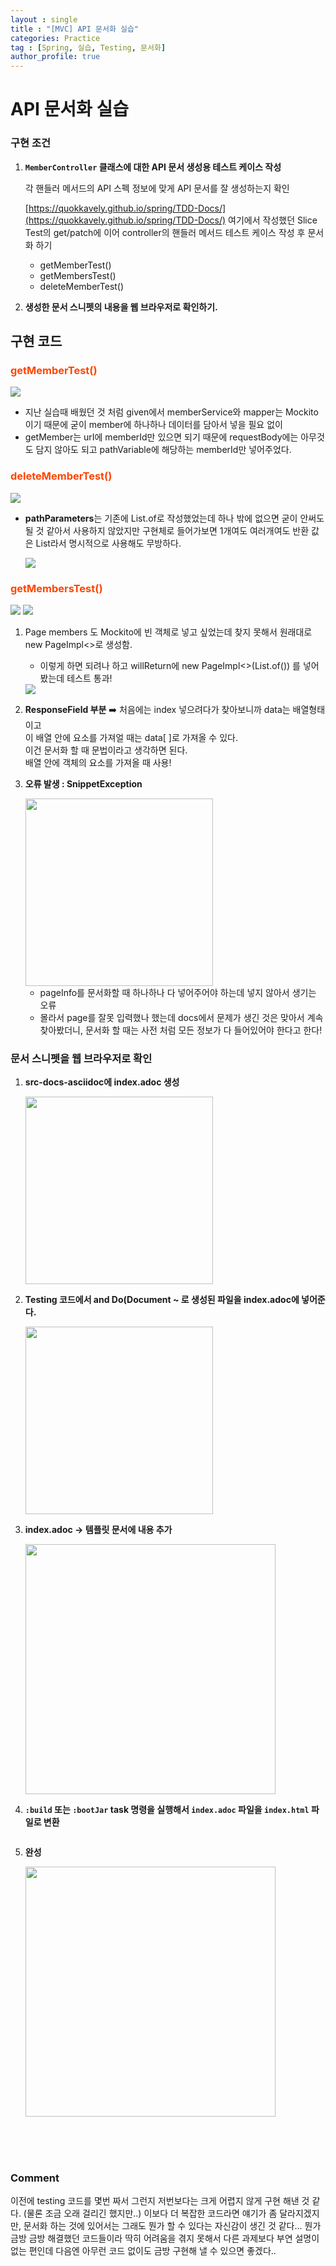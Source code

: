```yaml
---
layout : single
title : "[MVC] API 문서화 실습"
categories: Practice
tag : [Spring, 실습, Testing, 문서화]
author_profile: true
---
```



# API 문서화 실습

### 구현 조건

1. **`MemberController` 클래스에 대한 API 문서 생성용 테스트 케이스 작성**
    
    각 핸들러 메서드의 API 스펙 정보에 맞게 API 문서를 잘 생성하는지 확인
    
    [https://quokkavely.github.io/spring/TDD-Docs/](https://quokkavely.github.io/spring/TDD-Docs/) 여기에서 작성했던 Slice Test의 get/patch에 이어 controller의 핸들러 메서드 테스트 케이스 작성 후 문서화 하기
    
    - getMemberTest()
    - getMembersTest()
    - deleteMemberTest()
2. **생성한 문서 스니펫의 내용을 웹 브라우저로 확인하기.**
    
    

## 구현 코드

### <span style="color:OrangeRed">getMemberTest()</span>

<img src="https://github.com/quokkavely/quokkavely.github.io/assets/165968530/d4c8f05c-59db-451d-9f80-4b9f6b23457f"/>

- 지난 실습때 배웠던 것 처럼 given에서 memberService와 mapper는 Mockito이기 때문에 굳이 member에 하나하나 데이터를 담아서 넣을 필요 없이
- getMember는 urI에 memberId만 있으면 되기 때문에 requestBody에는 아무것도 담지 않아도 되고 pathVariable에 해당하는 memberId만 넣어주었다.

### <span style="color:OrangeRed">deleteMemberTest()</span>

<img src="https://github.com/quokkavely/quokkavely.github.io/assets/165968530/1e1d5abe-10fb-4790-9227-bed47bd9d15a"/>

- **pathParameters**는 기존에 List.of로 작성했었는데 하나 밖에 없으면 굳이 안써도 될 것 같아서 사용하지 않았지만 구현체로 들어가보면  1개여도 여러개여도 반환 값은 List라서 명시적으로 사용해도 무방하다.
    
    <img src="https://github.com/quokkavely/quokkavely.github.io/assets/165968530/cad5adf7-7e5c-41e4-94ec-c996e62000b2"/>
    

###  <span style="color:OrangeRed">getMembersTest()</span>

<img src="https://github.com/quokkavely/quokkavely.github.io/assets/165968530/3f80ca14-d480-4fca-8d21-52f638d58eab">

<img src="https://github.com/quokkavely/quokkavely.github.io/assets/165968530/c09aa3b3-a8a6-4ce4-9c0c-01a66c8ef219">

1. Page<Member> members 도 Mockito에 빈 객체로 넣고 싶었는데 찾지 못해서 원래대로 new PageImpl<>로 생성함.
    - 이렇게 하면 되려나 하고  willReturn에 new PageImpl<>(List.of())  를 넣어봤는데 테스트 통과!
    <img src="https://github.com/quokkavely/quokkavely.github.io/assets/165968530/8bb7f3fa-cd76-4698-bbdb-fced070c0bce">
   
2. **ResponseField 부분** ➡️ 처음에는 index 넣으려다가 찾아보니까 data는 배열형태이고<br/> 이 배열 안에 요소를 가져얼 때는 data[ ]로 가져올 수 있다.<br/> 이건 문서화 할 때 문법이라고 생각하면 된다.<Br/> 배열 안에 객체의 요소를 가져올 때 사용!

3. **오류 발생 : SnippetException**
    
    <img src="https://github.com/quokkavely/quokkavely.github.io/assets/165968530/47c635b5-7c91-4b82-a423-1eb6d309e7e7" width=300>
    
    - pageInfo를 문서화할 때 하나하나 다 넣어주어야 하는데 넣지 않아서 생기는 오류
    - 몰라서 page를 잘못 입력했나 했는데 docs에서 문제가 생긴 것은 맞아서 계속 찾아봤더니,
    문서화 할 때는 사전 처럼 모든 정보가 다 들어있어야 한다고 한다! 

### 문서 스니펫을 웹 브라우저로 확인

1. **src-docs-asciidoc에 index.adoc 생성** <Br/>
    
   <img src="https://github.com/quokkavely/quokkavely.github.io/assets/165968530/b6794c7c-17dd-4686-93a0-ccaf329e18d2" width=300>


2. **Testing 코드에서 and Do(Document ~ 로 생성된 파일을 index.adoc에 넣어준다.** <Br/>
    
    <img src="https://github.com/quokkavely/quokkavely.github.io/assets/165968530/ce8cb04f-fd21-4266-8564-ebaa2c17a72b" width=300>
    
3. **index.adoc → 템플릿 문서에 내용 추가** <Br/>

    <img src="https://github.com/quokkavely/quokkavely.github.io/assets/165968530/1776a92a-e818-4fac-98a4-c60262f6f2eb" width=400>
    
4.  **`:build` 또는 `:bootJar` task 명령을 실행해서 `index.adoc` 파일을 `index.html` 파일로 변환**<Br/>

    <img scr="https://github.com/quokkavely/quokkavely.github.io/assets/165968530/dbd4fa65-beca-474b-bf3f-4ba74c0adf8a" width=400>
    
5. **완성** <br/>

    <img src="https://github.com/quokkavely/quokkavely.github.io/assets/165968530/784cf966-fcd8-4f93-b901-9f1c796e6a22" width=400>

<Br/>
<br/>
<br/>

### Comment

이전에 testing 코드를 몇번 짜서 그런지 저번보다는 크게 어렵지 않게 구현 해낸 것 같다.
(물론 조금 오래 걸리긴 했지만..)
이보다 더 복잡한 코드라면 얘기가 좀 달라지겠지만, 문서화 하는 것에 있어서는 
그래도 뭔가 할 수 있다는 자신감이 생긴 것 같다...
뭔가 금방 금방 해결했던 코드들이라 딱히 어려움을 겪지 못해서
다른 과제보다 부연 설명이 없는 편인데 다음엔 아무런 코드 없이도 금방 구현해 낼 수 있으면 좋겠다.. 
